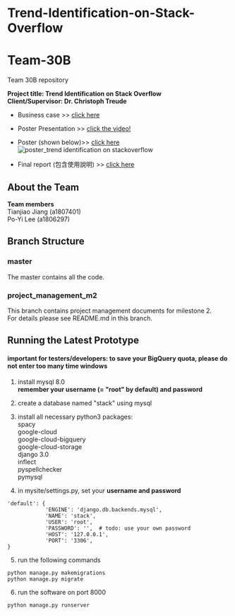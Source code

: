 # Trend-Identification-on-Stack-Overflow

# Team-30B
Team 30B repository  


**Project title: Trend Identification on Stack Overflow  
Client/Supervisor: Dr. Christoph Treude**

- Business case >> [click here](https://github.com/boyleerock/Trend-Identification-on-Stack-Overflow/blob/main/Business%20Case%20and%20Draft%20Plan%20-%20Trend%20Identification%20on%20Stack%20Overflow%20-%20Team%2030-3-1.pdf)         
- Poster Presentation >> [click the video!](https://www.youtube.com/watch?v=xgLYr9b-5k8)             
- Poster (shown below)>> [click here](https://github.com/boyleerock/Trend-Identification-on-Stack-Overflow/blob/main/MCI%20Poster%2030B%200406%20.pdf)  
![poster_trend identification on stackoverflow](https://user-images.githubusercontent.com/61671531/142989517-6240ccca-44b3-4772-99b8-3b4bdd58bd30.png)

- Final report (包含使用說明) >> [click here](https://github.com/boyleerock/Trend-Identification-on-Stack-Overflow/blob/main/MCIP_Final_report_Team30B_Po-Yi%20Lee.pdf)              

## About the Team

**Team members**  
Tianjiao Jiang (a1807401)   
Po-Yi Lee (a1806297)   


## Branch Structure 

### master

The master contains all the code.   
 

### project_management_m2 

This branch contains project management documents for milestone 2.  
For details please see README.md in this branch.  


## Running the Latest Prototype
#### important for testers/developers: to save your BigQuery quota, please do not enter too many time windows  

1. install mysql 8.0  
**remember your username (= "root" by default) and password**  

2. create a database named "stack" using mysql  

3. install all necessary python3 packages:  
   spacy  
   google-cloud  
   google-cloud-bigquery  
   google-cloud-storage  
   django 3.0  
   inflect  
   pyspellchecker  
   pymysql   

4. in mysite/settings.py, set your **username and password**  
```
'default': {
            'ENGINE': 'django.db.backends.mysql',
            'NAME': 'stack',
            'USER': 'root',
            'PASSWORD': '',  # todo: use your own password
            'HOST': '127.0.0.1',
            'PORT': '3306',
}
```  

5. run the following commands
```
python manage.py makemigrations
python manage.py migrate
```
  
6. run the software on port 8000  
```
python manage.py runserver
```
